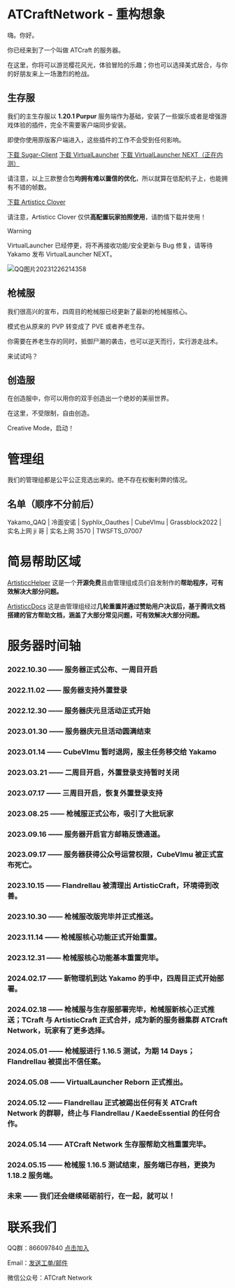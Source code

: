 # ATCraftNetwork - 重构想象

嗨。你好。

你已经来到了一个叫做 ATCraft 的服务器。

在这里，你将可以游览樱花风光，体验冒险的乐趣；你也可以选择美式居合，与你的好朋友来上一场激烈的枪战。

## 生存服

我们的主生存服以 **1.20.1 Purpur** 服务端作为基础，安装了一些娱乐或者是增强游戏体验的插件，完全不需要客户端同步安装。

即使你使用原版客户端进入，这些插件的工作不会受到任何影响。

[下载 Sugar-Client](https://sugar.yaka.fun) [下载 VirtualLauncher](http://vl.atforever.world) [下载 VirtualLauncher NEXT（正在内测）](#)

请注意，以上三款整合包**均拥有难以置信的优化**，所以就算在低配机子上，也能拥有不错的帧数。

[下载 Artisticc Clover](https://www.123pan.com/s/BMLdjv-rwP0H.html)

请注意，Artisticc Clover 仅供**高配置玩家拍照使用**，请酌情下载并使用！

> [!WARNING]
> VirtualLauncher 已经停更，将不再接收功能/安全更新与 Bug 修复，请等待 Yakamo 发布 VirtualLauncher NEXT。

![QQ图片20231226214358](https://github.com/ArtisticCraft/.github/assets/119282947/4e7e98e2-9058-40aa-bb71-0f3498c4ebfd)

## 枪械服

我们很高兴的宣布，四周目的枪械服已经更新了最新的枪械服核心。

模式也从原来的 PVP 转变成了 PVE 或者养老生存。

你需要在养老生存的同时，抵御尸潮的袭击，也可以逆天而行，实行游走战术。

来试试吗？

## 创造服

在创造服中，你可以用你的双手创造出一个绝妙的美丽世界。

在这里，不受限制，自由创造。

Creative Mode，启动！

# 管理组

我们的管理组都是公平公正竞选出来的。绝不存在权衡利弊的情况。

## 名单（顺序不分前后）

Yakamo_QAQ | 冷面安诺 | Syphlix_Oauthes | CubeVlmu | Grassblock2022 | 实名上网 ji 哥 | 实名上网 3570 | TWSFTS_07007

# 简易帮助区域

[ArtisticcHelper](https://github.com/ArtisticCraft/ArtisticcHelper) 这是一个**开源免费**且由管理组成员们自发制作的**帮助程序，可有效解决大部分问题。**

[ArtisticcDocs](https://docs.qq.com/doc/DSWt4d1ZObHNud0xR) 这是由管理组经过**几轮重置并通过赞助用户决议后，基于腾讯文档搭建的官方帮助文档，涵盖了大部分常见问题，可有效解决大部分问题。**

# 服务器时间轴

### 2022.10.30 —— 服务器正式公布、一周目开启

### 2022.11.02 —— 服务器支持外置登录

### 2022.12.30 —— 服务器庆元旦活动正式开始

### 2023.01.30 —— 服务器庆元旦活动圆满结束

### 2023.01.14 —— CubeVlmu 暂时退网，服主任务移交给 Yakamo

### 2023.03.21 —— 二周目开启，外置登录支持暂时关闭

### 2023.07.17 —— 三周目开启，恢复外置登录支持

### 2023.08.25 —— 枪械服正式公布，吸引了大批玩家

### 2023.09.16 —— 服务器开启官方邮箱反馈通道。

### 2023.09.17 —— 服务器获得公众号运营权限，CubeVlmu 被正式宣布死亡。

### 2023.10.15 —— Flandrellau 被清理出 ArtisticCraft，环境得到改善。

### 2023.10.30 —— 枪械服改版完毕并正式推送。

### 2023.11.14 —— 枪械服核心功能正式开始重置。

### 2023.12.31 —— 枪械服核心功能基本重置完毕。

### 2024.02.17 —— 新物理机到达 Yakamo 的手中，四周目正式开始部署。

### 2024.02.18 —— 枪械服与生存服部署完毕，枪械服新核心正式推送；TCraft 与 ArtisticCraft 正式合并，成为新的服务器集群 ATCraft Network，玩家有了更多选择。

### 2024.05.01 —— 枪械服进行 1.16.5 测试，为期 14 Days；Flandrellau 被提出不信任案。

### 2024.05.08 —— VirtualLauncher Reborn 正式推出。

### 2024.05.12 —— Flandrellau 正式被踢出任何有关 ATCraft Network 的群聊，终止与 Flandrellau / KaedeEssential 的任何合作。

### 2024.05.14 —— ATCraft Network 生存服帮助文档重置完毕。

### 2024.05.15 —— 枪械服 1.16.5 测试结束，服务端已存档，更换为 1.18.2 服务端。

### 未来 —— 我们还会继续砥砺前行，在一起，就可以！

# 联系我们

QQ群：866097840 [点击加入](http://qm.qq.com/cgi-bin/qm/qr?_wv=1027&k=9_UlZ92kUjnqgivfYEt-_-SlVhCFPu2l&authKey=NTDDzpcZrSlukHbBz1aBvOt7l4177HtU4nj%2F3bAr%2BlwThBt7TDuoJmXa9AcG5NA7&noverify=0&group_code=805950688)

Email：[发送工单/邮件](mailto:ArtisticCraftOffical@proton.me)

微信公众号：ATCraft Network
